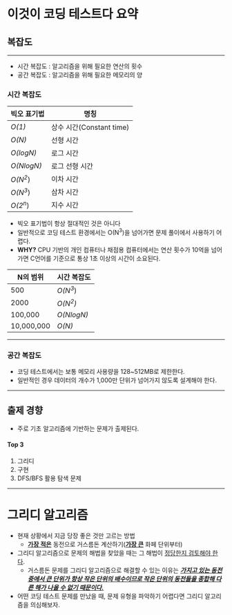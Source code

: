# 이것이 코딩 테스트다 요약

## 복잡도

---

- 시간 복잡도 : 알고리즘을 위해 필요한 연산의 횟수
- 공간 복잡도 : 알고리즘을 위해 필요한 메모리의 양

### 시간 복잡도

| 빅오 표기법        | 명칭                     |
| ------------------ | ------------------------ |
| _O(1)_             | 상수 시간(Constant time) |
| _O(N)_             | 선형 시간                |
| _O(logN)_          | 로그 시간                |
| _O(NlogN)_         | 로그 선형 시간           |
| _O(N<sup>2</sup>_) | 이차 시간                |
| _O(N<sup>3</sup>_) | 삼차 시간                |
| _O(2<sup>n</sup>_) | 지수 시간                |

- 빅오 표기법이 항상 절대적인 것은 아니다
- 일반적으로 코딩 테스트 환경에서는 O(N<sup>3</sup>)을 넘어가면 문제 풀이에서 사용하기 어렵다.
- **WHY?** CPU 기반의 개인 컴퓨터나 채점용 컴퓨터에서는 연산 횟수가 10억을 넘어가면 C언어를 기준으로 통상 1초 이상의 시간이 소요된다.

| N의 범위   | 시간 복잡도        |
| ---------- | ------------------ |
| 500        | _O(N<sup>3</sup>_) |
| 2000       | _O(N<sup>2</sup>)_ |
| 100,000    | _O(NlogN)_         |
| 10,000,000 | _O(N)_             |

---

### 공간 복잡도

- 코딩 테스트에서는 보통 메모리 사용량을 128~512MB로 제한한다.
- 일반적인 경우 데이터의 개수가 1,000만 단위가 넘어가지 않도록 설계해야 한다.

---

## 출제 경향

- 주로 기초 알고리즘에 기반하는 문제가 출제된다.

#### Top 3

1. 그리디
2. 구현
3. DFS/BFS 활용 탐색 문제

---

# 그리디 알고리즘

- 현재 상황에서 지금 당장 좋은 것만 고르는 방법
  - <u>**가장 적은**</u> 동전으로 거스름돈 계산하기(<u>**가장 큰**</u> 화페 단위부터)
- 그리디 알고리즘으로 문제의 해법을 찾았을 때는 그 해법이 <u>정당한지 검토해야 한다</u>.
  - 거스름돈 문제를 그리디 알고리즘으로 해결할 수 있는 이유는 **<u>_가지고 있는 동전 중에서 큰 단위가 항상 작은 단위의 배수이므로 작은 단위의 동전들을 종합해 다른 해가 나올 수 없기 때문이다._</u>**
- 어떤 코딩 테스트 문제를 만났을 때, 문제 유형을 파악하기 어렵다면 그리디 알고리즘을 의심해보자.
